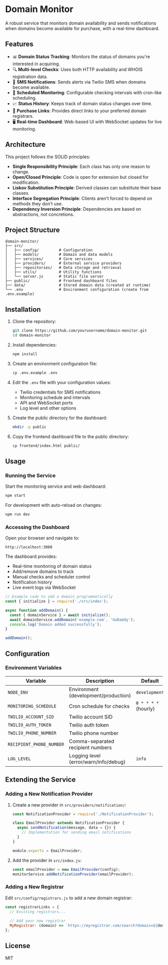# Domain Monitor

A robust service that monitors domain availability and sends notifications when domains become available for purchase, with a real-time dashboard.

## Features

- 📊 **Domain Status Tracking**: Monitors the status of domains you're interested in acquiring.
- 🔍 **Multi-level Checks**: Uses both HTTP availability and WHOIS registration data.
- 📱 **SMS Notifications**: Sends alerts via Twilio SMS when domains become available.
- 🔄 **Scheduled Monitoring**: Configurable checking intervals with cron-like scheduling.
- 📈 **Status History**: Keeps track of domain status changes over time.
- 🔗 **Purchase Links**: Provides direct links to your preferred domain registrars.
- 🖥️ **Real-time Dashboard**: Web-based UI with WebSocket updates for live monitoring.

## Architecture

This project follows the SOLID principles:

- **Single Responsibility Principle**: Each class has only one reason to change.
- **Open/Closed Principle**: Code is open for extension but closed for modification.
- **Liskov Substitution Principle**: Derived classes can substitute their base classes.
- **Interface Segregation Principle**: Clients aren't forced to depend on methods they don't use.
- **Dependency Inversion Principle**: Dependencies are based on abstractions, not concretions.

## Project Structure

```
domain-monitor/
├── src/
│   ├── config/         # Configuration
│   ├── models/         # Domain and data models
│   ├── services/       # Core services
│   ├── providers/      # External service providers
│   ├── repositories/   # Data storage and retrieval
│   ├── utils/          # Utility functions
│   └── server.js       # Static file server
├── public/             # Frontend dashboard files
├── data/               # Stored domain data (created at runtime)
└── .env                # Environment configuration (create from .env.example)
```

## Installation

1. Clone the repository:
   ```bash
   git clone https://github.com/yourusername/domain-monitor.git
   cd domain-monitor
   ```

2. Install dependencies:
   ```bash
   npm install
   ```

3. Create an environment configuration file:
   ```bash
   cp .env.example .env
   ```

4. Edit the `.env` file with your configuration values:
   - Twilio credentials for SMS notifications
   - Monitoring schedule and intervals
   - API and WebSocket ports
   - Log level and other options

5. Create the public directory for the dashboard:
   ```bash
   mkdir -p public
   ```

6. Copy the frontend dashboard file to the public directory:
   ```bash
   cp frontend/index.html public/
   ```

## Usage

### Running the Service

Start the monitoring service and web dashboard:

```bash
npm start
```

For development with auto-reload on changes:

```bash
npm run dev
```

### Accessing the Dashboard

Open your browser and navigate to:

```
http://localhost:3000
```

The dashboard provides:
- Real-time monitoring of domain status
- Add/remove domains to track
- Manual checks and scheduler control
- Notification history
- Live event logs via WebSocket

```javascript
// Example code to add a domain programmatically
const { initialize } = require('./src/index');

async function addDomain() {
  const { domainService } = await initialize();
  await domainService.addDomain('example.com', 'GoDaddy');
  console.log('Domain added successfully');
}

addDomain();
```

## Configuration

### Environment Variables

| Variable | Description | Default |
|----------|-------------|---------|
| `NODE_ENV` | Environment (development/production) | `development` |
| `MONITORING_SCHEDULE` | Cron schedule for checks | `0 * * * *` (hourly) |
| `TWILIO_ACCOUNT_SID` | Twilio account SID | |
| `TWILIO_AUTH_TOKEN` | Twilio auth token | |
| `TWILIO_PHONE_NUMBER` | Twilio phone number | |
| `RECIPIENT_PHONE_NUMBER` | Comma-separated recipient numbers | |
| `LOG_LEVEL` | Logging level (error/warn/info/debug) | `info` |

## Extending the Service

### Adding a New Notification Provider

1. Create a new provider in `src/providers/notification/`:
   ```javascript
   const NotificationProvider = require('./NotificationProvider');
   
   class EmailProvider extends NotificationProvider {
     async sendNotification(message, data = {}) {
       // Implementation for sending email notifications
     }
   }
   
   module.exports = EmailProvider;
   ```

2. Add the provider in `src/index.js`:
   ```javascript
   const emailProvider = new EmailProvider(config);
   monitorService.addNotificationProvider(emailProvider);
   ```

### Adding a New Registrar

Edit `src/config/registrars.js` to add a new domain registrar:

```javascript
const registrarLinks = {
  // Existing registrars...
  
  // Add your new registrar
  MyRegistrar: (domain) => `https://myregistrar.com/search?domain=${domain}`
};
```

## License

MIT
